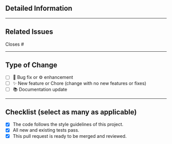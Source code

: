 ## Detailed Information

---

## Related Issues

Closes #<issue-number>

---

## Type of Change

- [ ] 🐛 Bug fix or ⚙️ enhancement
- [ ] ✨ New feature or Chore (change with no new features or fixes)
- [ ] 📚 Documentation update

---

## Checklist (select as many as applicable)

- [X] The code follows the style guidelines of this project.
- [X] All new and existing tests pass.
- [X] This pull request is ready to be merged and reviewed.
